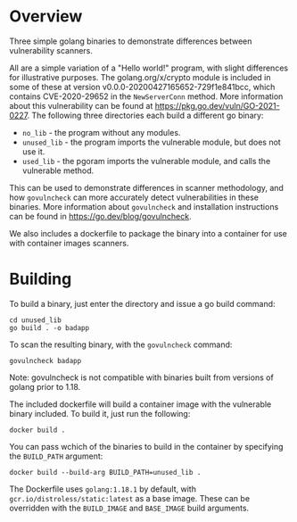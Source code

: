 # Overview
Three simple golang binaries to demonstrate differences between vulnerability
scanners. 

All are a simple variation of a "Hello world!" program, with slight differences
for illustrative purposes. The golang.org/x/crypto module is included in 
some of these at version v0.0.0-20200427165652-729f1e841bcc, which contains 
CVE-2020-29652 in the `NewServerConn` method. More information about this 
vulnerability can be found at https://pkg.go.dev/vuln/GO-2021-0227. The following three
directories each build a different go binary:

- `no_lib` - the program without any modules.
- `unused_lib` - the program imports the vulnerable module, but does not use it.
- `used_lib` - the pgoram imports the vulnerable module, and calls the
  vulnerable method.

This can be used to demonstrate differences in scanner methodology, and how 
`govulncheck` can more accurately detect vulnerabilities in these binaries. More
information about `govulncheck` and installation instructions can be found in
https://go.dev/blog/govulncheck.

We also includes a dockerfile to package the binary into a container for use with container images scanners.

# Building

To build a binary, just enter the directory and issue a go build command:
```
cd unused_lib
go build . -o badapp
```

To scan the resulting binary, with the `govulncheck` command:
```
govulncheck badapp
```

Note: govulncheck is not compatible with binaries built from versions of golang prior to 1.18.

The included dockerfile will build a container image with the vulnerable binary
included. To build it, just run the following:

```
docker build .
```

You can pass wchich of the binaries to build in the container by specifying the `BUILD_PATH` argument:

```
docker build --build-arg BUILD_PATH=unused_lib .
```

The Dockerfile uses `golang:1.18.1` by default, with
`gcr.io/distroless/static:latest` as a base image. These can be overridden with
the `BUILD_IMAGE` and `BASE_IMAGE` build arguments.
